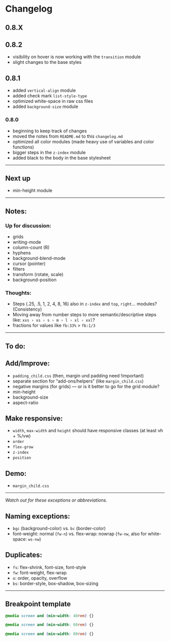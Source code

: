 # Changelog

## 0.8.X

## 0.8.2

- visibility on hover is now working with the `transition` module
- slight changes to the base styles

## 0.8.1

- added `vertical-align` module
- added check mark `list-style-type`
- optimized white-space in raw css files
- added `background-size` module


### 0.8.0

- beginning to keep track of changes
- moved the notes from `README.md` to this `changelog.md`
- optimized all color modules (made heavy use of variables and color functions)
- bigger steps in the `z-index` module
- added black to the body in the base stylesheet


---

## Next up

- min-height module

---

## Notes:

### Up for discussion:

- grids
- writing-mode
- column-count (R)
- hyphens
- background-blend-mode
- cursor (pointer)
- filters
- transform (rotate, scale)
- background-position

### Thoughts:

- Steps (.25, .5, 1, 2, 4, 8, 16) also in `z-index` and `top`, `right`… modules? (Consistency)
- Moving away from number steps to more semantic/descriptive steps like: `xxs › xs › s › m › l › xl › xxl`?
- fractions for values like `fb:33%` > `fb:1/3`

---

## To do:

## Add/Improve:

- `padding_child.css` (then, margin und padding need !important)
- separate section for “add-ons/helpers” (like `margin_child.css`)
- negative margins (for grids) — or is it better to go for the grid module?
- min-height
- background-size
- aspect-ratio

## Make responsive:

- `width`, `max-width` and `height` should have responsive classes (at least vh + %/vw)
- `order`
- `flex-grow`
- `z-index`
- `position`

## Demo:

- `margin_child.css`

---

*Watch out for these exceptions or abbreviations.*

## Naming exceptions:

- `bgc` (background-color) vs. `bc` (border-color)
- font-weight: normal (`fw-n`) vs. flex-wrap: nowrap (`fw-nw`, also for white-space: `ws-nw`)

## Duplicates:

- `fs`: flex-shrink, font-size, font-style
- `fw`: font-weight, flex-wrap
- `o`: order, opacity, overflow
- `bs`: border-style, box-shadow, box-sizing

---

## Breakpoint template

```css
@media screen and (min-width: 40rem) {}

@media screen and (min-width: 60rem) {}

@media screen and (min-width: 80rem) {}
```
